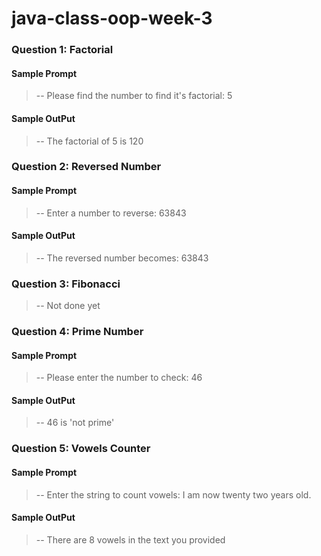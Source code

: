 # java-class-oop-week-3

### Question 1: Factorial

#### Sample Prompt

> -- Please find the number to find it's factorial: 5

#### Sample OutPut

> -- The factorial of 5 is 120

### Question 2: Reversed Number

#### Sample Prompt

> -- Enter a number to reverse: 63843

#### Sample OutPut

> -- The reversed number becomes: 63843

### Question 3: Fibonacci

> -- Not done yet

### Question 4: Prime Number

#### Sample Prompt

> -- Please enter the number to check: 46

#### Sample OutPut

> -- 46 is 'not prime'

### Question 5: Vowels Counter

#### Sample Prompt

> -- Enter the string to count vowels: I am now twenty two years old.

#### Sample OutPut

> -- There are 8 vowels in the text you provided
